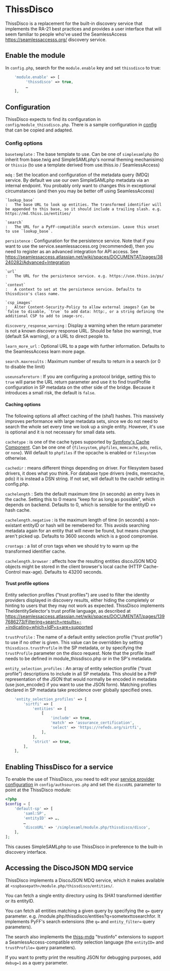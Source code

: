 # ThissDisco

ThissDisco is a replacement for the built-in discovery service that implements the RA-21 best practices and provides a user interface that will seem familiar to people who've used the SeamlessAccess <https://seamlessaccesss.org/> discovery service.

## Enable the module

In `config.php`, search for the `module.enable` key and set `thissdisco` to true:

```php
    'module.enable' => [
         'thissdisco' => true,
         …
    ],
```

## Configuration

ThissDisco expects to find its configuration in `config/module_thissdisco.php`. There is a sample configuration in [config](../config/) that can be copied and adapted.

### Config options

`basetemplate`
:   The base template to use. Can be one of `simplesamlphp` (to inherit from base.twig and SimpleSAMLphp's normal theming mechanisims) or `thissio` (to use a template derived from use.thiss.io / SeamlessAccess)

`mdq`
:   Set the location and configuration of the metadata query (MDQ) service. By default we use our own SimpleSAMLphp metadata via an internal endpoint. You probably only want to changes this in exceptional circumstances (and then you may be better off using SeamlessAccess)

    `lookup_base`
    :   The base URL to look up entities. The transformed identifier will be appended to this base, so it should include a trailing slash. e.g. https://md.thiss.io/entities/

    `search`
    :   The URL for a PyFF-compatible search extension. Leave this unset to use `lookup_base`.

`persistence`
:   Configuration for the persistence service. Note that if you want to use the service.seamlessaccess.org (recommended), then you need to register as an advanced integration for API access. See https://seamlessaccess.atlassian.net/wiki/spaces/DOCUMENTAT/pages/38240282/Advanced+Integration

    `url`
    :   The URL for the persistence service. e.g. https://use.thiss.io/ps/

    `context`
    :   A context to set at the persistence service. Defaults to thissdisco's class name.

    `csp_images`
    :   Alter Content-Security-Policy to allow external images? Can be `false to disable, `true` to add data: http:, or a string defining the additional CSP to add to image-src.

`discovery_response_warning`
:   Display a warning when the return parameter is not a known discovery response URL. Should be false (no warning), true (default SA warning), or a URL to direct people to.

`learn_more_url`
:   Optional URL to a page with further information. Defaults to the SeamlessAccess learn more page.

`search.maxresults`
:   Maximum number of results to return in a search (or 0 to disable the limit)

`useunsafereturn`
:   If you are configuring a protocol bridge, setting this to `true` will parse the URL return parameter and use it to find trustProfile configuration in SP metadata on the other side of the bridge. Because it introduces a small risk, the default is `false`.

#### Caching options

The following options all affect caching of the (sha1) hashes. This massively improves performance with large metadata sets, since we do not need to search the whole set every time we look up a single entity. However, it's use is optional and it is not necessary for small data sets.

`cachetype`
:   is one of the cache types supported by [Symfony's Cache Component](https://symfony.com/doc/current/components/cache.html). Can be one one of {`filesystem`, `phpfiles`, `memcache`, `pdo`, `redis`, or `none`}. Will default to `phpfiles` if the opcache is enabled or `filesystem` otherwise.

`cachedir`
:   means different things depending on driver. For filesystem based drivers, it does what you think. For database type drivers {redis, memcache, pdo} it is instead a DSN string. If not set, will default to the cachdir setting in config.php.

`cachelength`
:   Sets the default maximum time (in seconds) an entry lives in the cache. Setting this to 0 means "keep for as long as possible", which depends on backend. Defaults to 0, which is sensible for the entityID <-> hash cache.

`cachelength.negative`
:   is the maximum length of time (in seconds) a non-existant entityID or hash will be remebered for. This avoids searching metadata again for an entity that will never be found, but means changes aren't picked up. Defaults to 3600 seconds which is a good compromise.

`crontags`
:   a list of cron tags when we should try to warm up the transformed identifier cache.

`cachelength.browser`
:   affects how the resulting entities discoJSON MDQ objects might be stored in the client browser's local cache (HTTP Cache-Control max-age). Defaults to 43200 seconds.

#### Trust profile options

Entity selection profiles ("trust profiles") are used to filter the identity providers displayed in discovery results, either hiding the completely or hinting to users that they may not work as expected. ThissDisco implements TheIdentitySelector's trust profile language, as described at https://seamlessaccess.atlassian.net/wiki/spaces/DOCUMENTAT/pages/1397686273/Filtering+search+results+-+indicating+which+IdP+s+are+supported

`trustProfile`
:   The name of a default entity selection profile ("trust profile") to use if no other is given. This value can be overridden by setting `thissdisco.trustProfile` in the SP metadata, or by specifying the `trustProfile` parameter on the disco request. Note that the profile itself needs to be defined in module_thissdisco.php or in the SP's metadata.

`entity_selection_profiles`
:   An array of entity selection profile ("trust profile") descriptions to include in all SP metadata. This should be a PHP representation of the JSON that would normally be encoded in metadata (use json_encode() if you want to use the JSON form). Matching profiles declared in SP metadata take precidence over globally specified ones.

```php
    'entity_selection_profiles' => [
        'sirtfi' => [
            'entities' => [
                [
                    'include' => true,
                    'match' => 'assurance_certification',
                    'select' => 'https://refeds.org/sirtfi',
                ],
            ],
            'strict' => true,
        ],
    ],
```

## Enabling ThissDisco for a service

To enable the use of ThissDisco, you need to edit your [service provider configuration](https://simplesamlphp.org/docs/stable/simplesamlphp-sp) in `config/authsources.php` and set the `discoURL` parameter to point at the ThissDisco module:

```php
<?php
$config = [
    'default-sp' => [
        'saml:SP',
        'entityID' => …,
        …
        'discoURL' => '/simplesaml/module.php/thissdisco/disco',
    ],
];
```

This causes SimpleSAMLphp to use ThissDisco in preference to the built-in discovery interface.

## Accessing the DiscoJSON MDQ service

ThissDisco implements a DiscoJSON MDQ service, which it makes available at `<sspbasepath>/module.php/thissdisco/entities/`.

You can fetch a single entity directory using its SHA1 transformed identifier or its entityID.

You can fetch all entities matching a given query by specifying the `q=` query parameter. e.g.  <sspbasepath>/module.php/thissdisco/entities?q=sometexttosearchfor. It implements PyFF's search extensions (the `q=` and `entity_filter=` query parameters).

The search also implements the [thiss-mdq](https://github.com/TheIdentitySelector/thiss-mdq) "trustinfo" extensions to support a SeamlessAccess-compatible entity selection language (the `entityID=` and `trustProfile=` query parameters).

If you want to pretty print the resulting JSON for debugging purposes, add `debug=1` as a query parameter.
